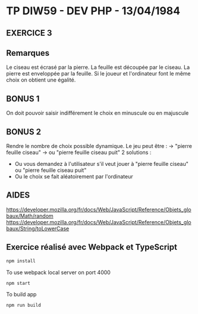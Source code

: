 # TP DIW59 - DEV PHP - 13/04/1984

## EXERCICE 3

## Remarques
Le ciseau est écrasé par la pierre.
La feuille est découpée par le ciseau.
La pierre est enveloppée par la feuille.
Si le joueur et l'ordinateur font le même choix on obtient une égalité.

## BONUS 1
On doit pouvoir saisir indifférement le choix en minuscule ou en majuscule

## BONUS 2
Rendre le nombre de choix possible dynamique. Le jeu peut être :
-> "pierre feuille ciseau"
-> ou "pierre feuille ciseau puit"
2 solutions :
- Ou vous demandez à l'utilisateur s'il veut jouer à "pierre feuille ciseau" ou "pierre feuille ciseau puit"
- Ou le choix se fait aléatoirement par l'ordinateur

## AIDES
https://developer.mozilla.org/fr/docs/Web/JavaScript/Reference/Objets_globaux/Math/random
https://developer.mozilla.org/fr/docs/Web/JavaScript/Reference/Objets_globaux/String/toLowerCase

## Exercice réalisé avec Webpack et TypeScript



``` bash
npm install
```

To use webpack local server on port 4000
``` bash
npm start
```

To build app
``` bash
npm run build
```

